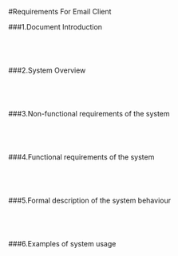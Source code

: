 #Requirements For Email Client

###1.Document Introduction  
```  
 
 
 

```  
###2.System	Overview
```  
 
 
 

```
###3.Non-functional	requirements of	the	system
```  
 
 
 

```
###4.Functional requirements of	the	system
```  
 
 
 

```
###5.Formal	description	of the system behaviour
```  
 
 
 

```
###6.Examples of	system	usage
```  
 
 
 

```